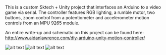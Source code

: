 This is a custom Sktech + Unity project that interfaces an Arduino to a video game via serial.
The controller features RGB lighting, a rumble motor, two buttons, zoom control from a potentiometer and accelerometer motion controls from
an MPU 9265 module.

An entire write-up and schematic on this project can be found here:
http://www.aidanlawrence.com/diy-arduino-unity-motion-controller/

![alt text](http://www.aidanlawrence.com/wp-content/uploads/2017/06/ArduinoController_Sideshot1.jpg)
![alt text](http://www.aidanlawrence.com/wp-content/uploads/2017/06/ArduinoController_screenshot1.jpg)
![alt text](http://www.aidanlawrence.com/wp-content/uploads/2017/06/ArduinoControllerSchematic-1010x568.png)
